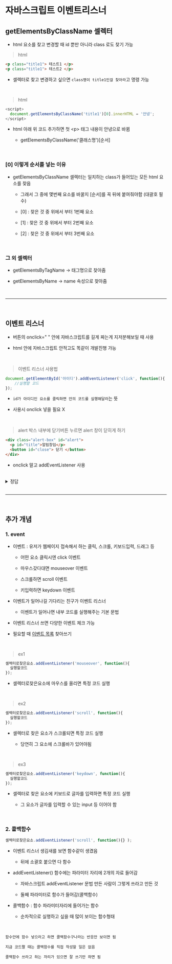# 자바스크립트 이벤트리스너

getElementsByClassName 셀렉터
---
- html 요소를 찾고 변경할 때 id 뿐만 아니라 class 로도 찾기 가능

> html
```html
<p class="title1"> 테스트1 </p>
<p class="title1"> 테스트2 </p>

```
- 셀렉터로 찾고 변경하고 싶으면 `class명이 title1인걸 찾아라`고 명령 가능

<br>

> html
```javascript
<script>
  document.getElementsByClassName('title1')[0].innerHTML = '안녕';
</script>
```
- html 아래 위 코드 추가하면 첫 \<p> 태그 내용이 안녕으로 바뀜

    - getElementsByClassName('클래스명')[순서]

<br>

### [0] 이렇게 순서를 넣는 이유
- getElementsByClassName 셀렉터는 일치하는 class가 들어있는 모든 html 요소를 찾음

    - 그래서 그 중에 몇번째 요소를 바꿀지 [순서]를 꼭 뒤에 붙여줘야함 (대괄호 필수)

    - [0] : 찾은 것 중 위에서 부터 1번째 요소

    - [1] : 찾은 것 중 위에서 부터 2번째 요소

    - [2] : 찾은 것 중 위에서 부터 3번째 요소

<br>

### 그 외 셀렉터
- getElementsByTagName -> 태그명으로 찾아줌

- getElementsByName -> name 속성으로 찾아줌

 
<br>

---

<br>

이벤트 리스너
---
- 버튼의 onclick=" " 안에 자바스크립트를 길게 짜는게 지저분해보일 때 사용

- html 안에 자바스크립트 안적고도 똑같이 개발진행 가능

<br>

> 이벤트 리스너 사용법
```javascript
document.getElementById('아이디').addEventListener('click', function(){
    //실행할 코드 
});
```
- `id가 아이디인 요소를 클릭하면 안의 코드를 실행해달라`는 뜻

- 사용시 onclick 넣을 필요 X

<br>

> alert 박스 내부에 닫기버튼 누르면 alert 창이 닫히게 하기
```html
<div class="alert-box" id="alert">
  <p id="title">알림창임</p>
  <button id="close"> 닫기 </button>
</div>
```
- onclick 말고 addEventListener 사용

<br>

<details>
<summary>정답</summary>

```javascript
document.getElementById('close').addEventListener('click', function(){
    document.getElementById('alert').style.display = 'none';
});
```
- HTML은 안건드려서 깔끔하지만 자바스크립트 양은 살짝 늘어남

</details>

<br>


---

<br>

추가 개념 
---
### 1. event
- 이벤트 : 유저가 웹페이지 접속해서 하는 클릭, 스크롤, 키보드입력, 드래그 등

    - 어떤 요소 클릭시엔 click 이벤트

    - 마우스갖다대면 mouseover 이벤트 

    - 스크롤하면 scroll 이벤트

    - 키입력하면 keydown 이벤트

- 이벤트가 일어나길 기다리는 친구가 이벤트 리스너

    - 이벤트가 일어나면 내부 코드를 실행해주는 기본 문법

- 이벤트 리스너 쓰면 다양한 이벤트 체크 가능

- 필요할 때 [이벤트 목록](https://developer.mozilla.org/en-US/docs/Web/Events) 찾아쓰기


<br>

> ex1
```javascript
셀렉터로찾은요소.addEventListener('mouseover', function(){ 
  실행할코드
});
```
- 셀렉터로찾은요소에 마우스를 올리면 특정 코드 실행

<br>

> ex2
```javascript
셀렉터로찾은요소.addEventListener('scroll', function(){ 
  실행할코드
});
```
- 셀렉터로 찾은 요소가 스크롤되면 특정 코드 실행

    - 당연히 그 요소에 스크롤바가 있어야됨

<br>
 
> ex3
```javascript
셀렉터로찾은요소.addEventListener('keydown', function(){ 
  실행할코드
});
```
- 셀렉터로 찾은 요소에 키보드로 글자를 입력하면 특정 코드 실행

    - 그 요소가 글자를 입력할 수 있는 input 등 이어야 함

<br>

### 2. 콜백함수
```javascript
셀렉터로찾은요소.addEventListener('scroll', function(){} );
```
- 이벤트 리스너 생김새를 보면 함수같이 생겼음

    - 뒤에 소괄호 붙으면 다 함수

- addEventListener() 함수에는 파라미터 자리에 2개의 자료 들어감

    - 자바스크립트 addEventListener 문법 만든 사람이 그렇게 쓰라고 만든 것

    - 둘째 파라미터로 함수가 들어감(콜백함수)

- 콜백함수 : 함수 파라미터자리에 들어가는 함수

    - 순차적으로 실행하고 싶을 때 많이 보이는 함수형태

<br>

```
함수안에 함수 넣으라고 하면 콜백함수구나라는 반응만 보이면 됨

지금 코드짤 때는 콜백함수를 직접 작성할 일은 없음

콜백함수 쓰라고 하는 자리가 있으면 잘 쓰기만 하면 됨
```

<br>

